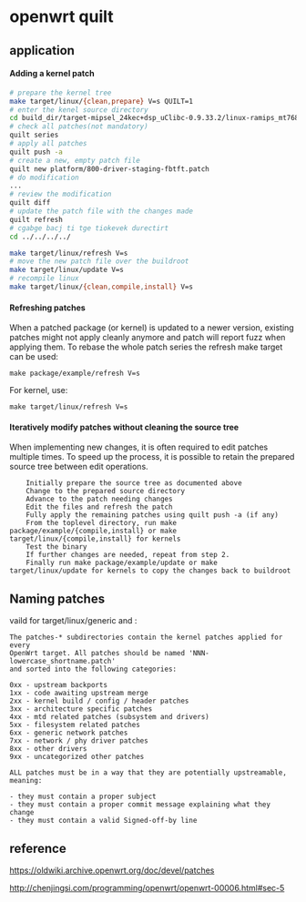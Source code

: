 # openwrt quilt


## application


#### Adding a kernel patch

```sh
# prepare the kernel tree
make target/linux/{clean,prepare} V=s QUILT=1
# enter the kenel source directory
cd build_dir/target-mipsel_24kec+dsp_uClibc-0.9.33.2/linux-ramips_mt7688/linux-3.18.44/
# check all patches(not mandatory)
quilt series
# apply all patches
quilt push -a
# create a new, empty patch file
quilt new platform/800-driver-staging-fbtft.patch
# do modification
...
# review the modification
quilt diff
# update the patch file with the changes made
quilt refresh
# cgabge bacj ti tge tiokevek durectirt
cd ../../../../

make target/linux/refresh V=s
# move the new patch file over the buildroot
make target/linux/update V=s
# recompile linux
make target/linux/{clean,compile,install} V=s
```
#### Refreshing patches

When a patched package (or kernel) is updated to a newer version, existing patches might not apply cleanly anymore and patch will report fuzz when applying them. To rebase the whole patch series the refresh make target can be used: 

```
make package/example/refresh V=s
```

For kernel, use:

```
make target/linux/refresh V=s
```

#### Iteratively modify patches without cleaning the source tree

When implementing new changes, it is often required to edit patches multiple times. To speed up the process, it is possible to retain the prepared source tree between edit operations.

```
    Initially prepare the source tree as documented above
    Change to the prepared source directory
    Advance to the patch needing changes
    Edit the files and refresh the patch
    Fully apply the remaining patches using quilt push -a (if any)
    From the toplevel directory, run make package/example/{compile,install} or make target/linux/{compile,install} for kernels
    Test the binary
    If further changes are needed, repeat from step 2.
    Finally run make package/example/update or make target/linux/update for kernels to copy the changes back to buildroot
```

## Naming patches

vaild for target/linux/generic and <arch>:

```
The patches-* subdirectories contain the kernel patches applied for every
OpenWrt target. All patches should be named 'NNN-lowercase_shortname.patch'
and sorted into the following categories:

0xx - upstream backports
1xx - code awaiting upstream merge
2xx - kernel build / config / header patches
3xx - architecture specific patches
4xx - mtd related patches (subsystem and drivers)
5xx - filesystem related patches
6xx - generic network patches
7xx - network / phy driver patches
8xx - other drivers
9xx - uncategorized other patches

ALL patches must be in a way that they are potentially upstreamable, meaning:

- they must contain a proper subject
- they must contain a proper commit message explaining what they change
- they must contain a valid Signed-off-by line
```

## reference

<https://oldwiki.archive.openwrt.org/doc/devel/patches>

<http://chenjingsi.com/programming/openwrt/openwrt-00006.html#sec-5>

